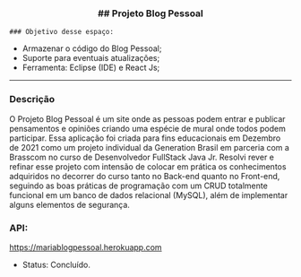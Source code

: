 <div align = "center">
<h3><b>## Projeto Blog Pessoal</b></h3></div>

    ### Objetivo desse espaço:

* Armazenar o código do Blog Pessoal;
* Suporte para eventuais atualizações;
* Ferramenta: Eclipse (IDE) e React Js;

<hr>

### Descrição
O Projeto Blog Pessoal é um site onde as pessoas podem entrar e publicar pensamentos e opiniões criando uma espécie de mural onde todos podem participar. Essa aplicação foi criada para fins educacionais em Dezembro de 2021 como um projeto individual da Generation Brasil em parceria com a Brasscom no curso de Desenvolvedor FullStack Java Jr.
Resolvi rever e refinar esse projeto com intensão de colocar em prática os conhecimentos adquiridos no decorrer do curso tanto no Back-end quanto no Front-end, seguindo as boas práticas de programação com um CRUD totalmente funcional em um banco de dados relacional (MySQL), além de implementar alguns elementos de segurança.

### API:
https://mariablogpessoal.herokuapp.com

* Status: Concluído.

##

